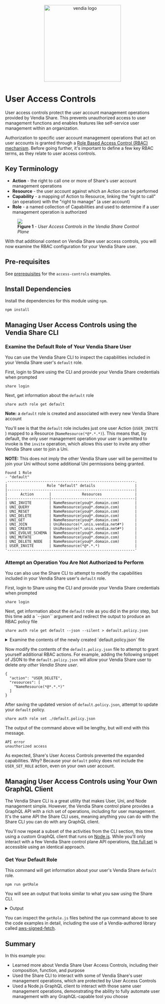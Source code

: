 <p align="center">
  <a href="https://vendia.net/">
    <img src="https://share.vendia.net/logo.svg" alt="vendia logo" width="250px">
  </a>
</p>

# User Access Controls
User access controls protect the user account management operations provided by Vendia Share.  This prevents unauthorized access to user management functions and enables features like self-service user management within an organization.

Authorization to specific user account management operations that act on user accounts is granted through a [Role Based Access Control (RBAC) mechanism](https://www.vendia.net/docs/share/rbac).  Before going further, it's important to define a few key RBAC terms, as they relate to user access controls.

## Key Terminology
* **Action** - the right to call one or more of Share's user account management operations
* **Resource** - the user account against which an Action can be performed
* **Capability** - a mapping of Action to Resource, linking the "right to call" (an operation) with the "right to manage" (a user account)
* **Role** - a named collection of Capabilities and used to determine if a user management operation is authorized

<figure>
  <img src="https://user-images.githubusercontent.com/85032783/151488927-8625e14b-4912-4fff-af82-d8e133790f61.png" />
  <figcaption><b>Figure 1</b> - <i>User Access Controls in the Vendia Share Control Plane</i></figcaption>
</figure>

With that additional context on Vendia Share user access controls, you will now examine the RBAC configuration for your Vendia Share user.

## Pre-requisites
See [prerequisites](../README.md#prerequisites) for the `access-controls` examples.

## Install Dependencies
Install the dependencies for this module using `npm`.

```
npm install
```

## Managing User Access Controls using the Vendia Share CLI

### Examine the Default Role of Your Vendia Share User
You can use the Vendia Share CLI to inspect the capabilities included in your Vendia Share user's `default` role.

First, login to Share using the CLI and provide your Vendia Share credentials when prompted
```
share login
```

Next, get information about the `default` role
```
share auth role get default
```

**Note:** a `default` role is created and associated with every new Vendia Share account

You'll see is that the `default` role includes just one user Action (`USER_INVITE `) mapped to a Resource (`NameResource(*@*.*.*)`).  This means that, by default, the only user management operation your user is permitted to invoke is the `invite` operation, which allows this user to invite any other Vendia Share user to join a Uni.

**NOTE:** This does not imply the other Vendia Share user will be permitted to join your Uni without some additional Uni permissions being granted.

```
Found 1 Role
- "default"
.----------------------------------------------------------.
|                  Role "default" details                  |
|----------------------------------------------------------|
|      Action       |              Resources               |
|-------------------|--------------------------------------|
| UNI_INVITE        | NameResource(you@*.domain.com)       |
| UNI_QUERY         | NameResource(you@*.domain.com)       |
| UNI_RESET         | NameResource(you@*.domain.com)       |
| UNI_DELETE        | NameResource(you@*.domain.com)       |
| UNI_GET           | NameResource(you@*.domain.com)       |
| UNI_JOIN          | UniResource(*.unis.vendia.net#*)     |
| UNI_CREATE        | UniResource(*.unis.vendia.net#*)     |
| UNI_EVOLVE_SCHEMA | NameResource(you@*.domain.com)       |
| UNI_MUTATE        | NameResource(you@*.domain.com)       |
| UNI_DELETE_NODE   | NameResource(you@*.domain.com)       |
| USER_INVITE       | NameResource(*@*.*.*)                |
'----------------------------------------------------------'
```

### Attempt an Operation You Are Not Authorized to Perform
You can also use the Share CLI to attempt to modify the capabilities included in your Vendia Share user's `default` role.

First, login to Share using the CLI and provide your Vendia Share credentials when prompted
```
share login
```

Next, get information about the `default` role as you did in the prior step, but this time add a `--json`` argument and redirect the output to produce an RBAC policy file
```
share auth role get default --json --silent > default.policy.json
```

<details>
<summary>
Examine the contents of the newly created `default.policy.json` file
</summary>

```
    {
      "name": "default",
      "capabilities": [
        {
          "action": "UNI_INVITE",
          "resources": [
            "NameResource(you@*.domain.com)"
          ]
        },
        {
          "action": "UNI_QUERY",
          "resources": [
            "NameResource(you@*.domain.com)"
          ]
        },
        {
          "action": "UNI_RESET",
          "resources": [
            "NameResource(you@*.domain.com)"
          ]
        },
        {
          "action": "UNI_DELETE",
          "resources": [
            "NameResource(you@*.domain.com)"
          ]
        },
        {
          "action": "UNI_GET",
          "resources": [
            "NameResource(you@*.domain.com)"
          ]
        },
        {
          "action": "UNI_JOIN",
          "resources": [
            "UniResource(*.unis.vendia.net#*)"
          ]
        },
        {
          "action": "UNI_CREATE",
          "resources": [
            "UniResource(*.unis.vendia.net#*)"
          ]
        },
        {
          "action": "UNI_EVOLVE_SCHEMA",
          "resources": [
            "NameResource(you@*.domain.com)"
          ]
        },
        {
          "action": "UNI_MUTATE",
          "resources": [
            "NameResource(you@*.domain.com)"
          ]
        },
        {
          "action": "UNI_DELETE_NODE",
          "resources": [
            "NameResource(you@*.domain.com)"
          ]
        },
        {
          "action": "USER_INVITE",
          "resources": [
            "NameResource(*@*.*.*)"
          ]
        }
      ]
    }
```

</details>

Now modify the contents of the `default.policy.json` file to attempt to grant yourself additional RBAC actions.  For example, adding the following snippet of JSON to the `default.policy.json` will allow your Vendia Share user to delete _any other Vendia Share user_.

```
{
  "action": "USER_DELETE",
  "resources": [
    "NameResource(*@*.*.*)"
  ]
}
```

After saving the updated version of `default.policy.json`, attempt to update your `default` policy.

```
share auth role set ./default.policy.json
```

The output of the command above will be lengthy, but will end with this message.

```
API error
unauthorized access
```

As expected, Share's User Access Controls prevented the expanded capabilities. Why? Because your `default` policy does not include the `USER_SET_ROLE` action, even on your own user account.

## Managing User Access Controls using Your Own GraphQL Client
The Vendia Share CLI is a great utility that makes User, Uni, and Node management simple.  However, the Vendia Share control plane provides a GraphQL API with a rich set of operations, including for user management.  It's the same API the Share CLI uses, meaning anything you can do with the Share CLI you can do with any GraphQL client.

You'll now repeat a subset of the activities from the CLI section, this time using a custom GraphQL client that runs on [Node.js](https://nodejs.org/).  While you'll only interact with a few Vendia Share control plane API operations, [the full set](https://www.vendia.net/docs/share/share-graphql-schema) is accessible using an identical approach.

### Get Your Default Role

This command will get information about your user's Vendia Share `default` role.
```
npm run getRole
```

You will see an output that looks similar to what you saw using the Share CLI.

<details>
<summary>Output</summary>

```
Successfully called Share

UserId:  aaaaaaaa-bbbb-cccc-dddd-eeeeeeeeeeee
Has role: default

        Permitting: UNI_INVITE
        On: NameResource(you@*.domain.com)

        Permitting: UNI_QUERY
        On: NameResource(you@*.domain.com)

        Permitting: UNI_RESET
        On: NameResource(you@*.domain.com)

        Permitting: UNI_DELETE
        On: NameResource(you@*.domain.com)

        Permitting: UNI_GET
        On: NameResource(you@*.domain.com)

        Permitting: UNI_JOIN
        On: UniResource(*.unis.vendia.net#*)

        Permitting: UNI_CREATE
        On: UniResource(*.unis.vendia.net#*)

        Permitting: UNI_EVOLVE_SCHEMA
        On: NameResource(you@*.domain.com)

        Permitting: UNI_MUTATE
        On: NameResource(you@*.domain.com)

        Permitting: UNI_DELETE_NODE
        On: NameResource(you@*.domain.com)

        Permitting: USER_INVITE
        On: NameResource(*@*.*.*)

```
</details>

You can inspect the `getRole.js` files behind the `npm` command above to see the code examples in detail, including the use of a Vendia-authored library called [aws-signed-fetch](https://www.npmjs.com/package/@vendia/aws-signed-fetch/v/0.0.5).

## Summary

In this example you:

* Learned more about Vendia Share User Access Controls, including their composition, function, and purpose
* Used the Share CLI to interact with some of Vendia Share's user management operations, which are protected by User Access Controls 
* Used a Node.js GraphQL client to interact with those same user management operations, demonstrating the ability to fully automate user management with any GraphQL-capable tool you choose
